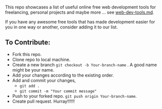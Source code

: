 This repo showcases a list of useful online free web development tools for freelancing, personal projects and maybe more ... 
see [web-dev-tools.md](https://github.com/Linda-Ikechukwu/Web-Development-Tools/blob/master/web-dev-tools.md).

If you have any awesome free tools that has made development easier for you in one way or another, consider adding it to our list.

## To Contribute:
* Fork this repo.
* Clone repo to local machine.
* Create a new branch `git checkout -b Your-branch-name` . A good name might be your name.
* Add your changes according to the existing order.
* Add and commit your changes, 
  * `git add .`
  * `git commit -m "Your commit message"`
* Push to your forked repo. `git push origin Your-branch-name`.
* Create pull request. Hurray!!!!!!
